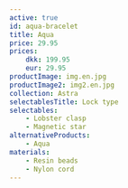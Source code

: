 ```yaml
---
active: true
id: aqua-bracelet
title: Aqua
price: 29.95
prices:
    dkk: 199.95
    eur: 29.95
productImage: img.en.jpg
productImage2: img2.en.jpg
collection: Astra
selectablesTitle: Lock type
selectables:
    - Lobster clasp
    - Magnetic star
alternativeProducts:
    - Aqua
materials:
    - Resin beads
    - Nylon cord
---
```

